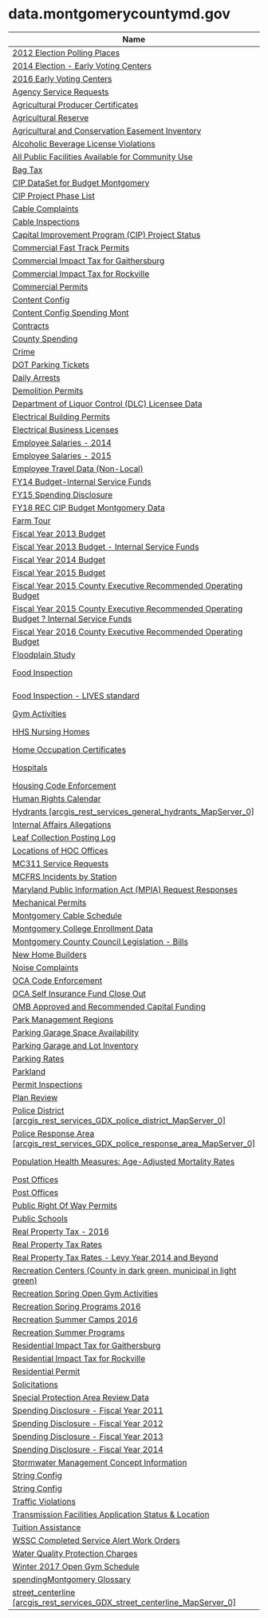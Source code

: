 # data.montgomerycountymd.gov

Name | Category | Published
---- | -------- | ---------
[2012 Election Polling Places](../datasets/3b5m-syzr.md) | Elections | 2012&#x2011;09&#x2011;17
[2014 Election - Early Voting Centers](../datasets/2bng-h6xm.md) | Elections | 2013&#x2011;12&#x2011;03
[2016 Early Voting Centers](../datasets/hr8w-judx.md) | Elections | 2016&#x2011;10&#x2011;20
[Agency Service Requests](../datasets/5diu-yj9e.md) | Community/Recreation | 2015&#x2011;04&#x2011;08
[Agricultural Producer Certificates](../datasets/q9df-sa9r.md) | Licenses/Permits | 2016&#x2011;02&#x2011;19
[Agricultural Reserve](../datasets/wktf-pae6.md) | Environment | 2016&#x2011;12&#x2011;27
[Agricultural and Conservation Easement Inventory](../datasets/jh6m-rvdj.md) | Community/Recreation | 2017&#x2011;03&#x2011;22
[Alcoholic Beverage License Violations](../datasets/4tja-rkhg.md) | Business | 2017&#x2011;01&#x2011;26
[All Public Facilities Available for Community Use](../datasets/mhkm-fwjj.md) | Community/Recreation | 2017&#x2011;01&#x2011;13
[Bag Tax](../datasets/xnjh-vgc4.md) | Finance/Tax/Property | 2016&#x2011;10&#x2011;27
[CIP DataSet for Budget Montgomery](../datasets/ww4d-tnet.md) |  | 2016&#x2011;07&#x2011;25
[CIP Project Phase List](../datasets/79k8-wsem.md) |  | 2014&#x2011;10&#x2011;12
[Cable Complaints](../datasets/v2ei-xfce.md) | Government | 2015&#x2011;10&#x2011;26
[Cable Inspections](../datasets/tzyi-s757.md) | Government | 2015&#x2011;10&#x2011;10
[Capital Improvement Program (CIP) Project Status](../datasets/626z-efrk.md) | Government | 2015&#x2011;03&#x2011;18
[Commercial Fast Track Permits](../datasets/drdm-p89i.md) | Licenses/Permits | 2015&#x2011;03&#x2011;25
[Commercial Impact Tax for Gaithersburg](../datasets/uwvj-gxqd.md) | Licenses/Permits | 2015&#x2011;10&#x2011;29
[Commercial Impact Tax for Rockville](../datasets/r5vz-knwn.md) | Licenses/Permits | 2015&#x2011;10&#x2011;29
[Commercial Permits](../datasets/i26v-w6bd.md) | Licenses/Permits | 2013&#x2011;11&#x2011;06
[Content Config](../datasets/6yf4-3awu.md) |  | 2016&#x2011;03&#x2011;16
[Content Config Spending Mont](../datasets/fkvb-dteg.md) | Financial | 2014&#x2011;12&#x2011;10
[Contracts](../datasets/vmu2-pnrc.md) | Government | 2016&#x2011;03&#x2011;09
[County Spending](../datasets/vpf9-6irq.md) | Finance/Tax/Property | 2015&#x2011;05&#x2011;07
[Crime](../datasets/icn6-v9z3.md) | Public Safety | 2016&#x2011;11&#x2011;15
[DOT Parking Tickets](../datasets/uyb2-cfmc.md) | Transportation | 2016&#x2011;04&#x2011;06
[Daily Arrests](../datasets/xhwt-7h2h.md) | Public Safety | 2016&#x2011;05&#x2011;11
[Demolition Permits](../datasets/b6ht-fw3x.md) | Licenses/Permits | 2013&#x2011;11&#x2011;13
[Department of Liquor Control (DLC) Licensee Data](../datasets/c6rw-fazn.md) | Community/Recreation | 2016&#x2011;11&#x2011;03
[Electrical Building Permits](../datasets/qxie-8qnp.md) | Licenses/Permits | 2014&#x2011;02&#x2011;04
[Electrical Business Licenses](../datasets/ydri-y5u9.md) | Licenses/Permits | 2014&#x2011;03&#x2011;07
[Employee Salaries - 2014](../datasets/54rh-89p8.md) | Human Resources | 2015&#x2011;05&#x2011;11
[Employee Salaries - 2015](../datasets/6rqk-pdub.md) | Human Resources | 2016&#x2011;02&#x2011;10
[Employee Travel Data (Non-Local)](../datasets/kf2b-wnaq.md) | Government | 2016&#x2011;02&#x2011;10
[FY14 Budget-Internal Service Funds](../datasets/5s38-iaa6.md) | Government | 2013&#x2011;08&#x2011;20
[FY15 Spending Disclosure](../datasets/fk7w-kxjz.md) | Finance/Tax/Property | 2014&#x2011;11&#x2011;07
[FY18 REC CIP Budget Montgomery Data](../datasets/urxh-76aw.md) |  | 2017&#x2011;01&#x2011;19
[Farm Tour](../datasets/pc9u-imet.md) | Community/Recreation | 2016&#x2011;07&#x2011;19
[Fiscal Year 2013 Budget](../datasets/r89j-py2p.md) | Government | 2012&#x2011;10&#x2011;05
[Fiscal Year 2013 Budget - Internal Service Funds](../datasets/qgb4-jpr6.md) | Government | 2012&#x2011;10&#x2011;24
[Fiscal Year 2014 Budget](../datasets/85n2-q296.md) | Finance/Tax/Property | 2013&#x2011;08&#x2011;20
[Fiscal Year 2015 Budget](../datasets/ss4y-xia2.md) | Government | 2014&#x2011;08&#x2011;18
[Fiscal Year 2015 County Executive Recommended Operating Budget](../datasets/y7rf-xz8k.md) | Government | 2014&#x2011;08&#x2011;18
[Fiscal Year 2015 County Executive Recommended Operating Budget ? Internal Service Funds](../datasets/8k6u-yedq.md) | Finance/Tax/Property | 2014&#x2011;05&#x2011;02
[Fiscal Year 2016 County Executive Recommended Operating Budget](../datasets/a7z7-nb7h.md) | Government | 2015&#x2011;04&#x2011;01
[Floodplain Study](../datasets/78y7-gx22.md) | Licenses/Permits | 2016&#x2011;06&#x2011;29
[Food Inspection](../datasets/5pue-gfbe.md) | Health and Human Services | 2015&#x2011;10&#x2011;21
[Food Inspection - LIVES standard](../datasets/ft84-r7wr.md) | Health and Human Services | 2015&#x2011;11&#x2011;03
[Gym Activities](../datasets/3n2i-j4wu.md) | Community/Recreation | 2016&#x2011;10&#x2011;17
[HHS Nursing Homes](../datasets/7m4d-85ys.md) | Health and Human Services | 2016&#x2011;02&#x2011;18
[Home Occupation Certificates](../datasets/sryj-zivk.md) | Licenses/Permits | 2016&#x2011;06&#x2011;20
[Hospitals](../datasets/677d-kzp6.md) | Health and Human Services | 2012&#x2011;09&#x2011;14
[Housing Code Enforcement](../datasets/k9nj-z35d.md) | Consumer/Housing | 2015&#x2011;07&#x2011;22
[Human Rights Calendar](../datasets/7tbu-af89.md) | Community/Recreation | 2016&#x2011;12&#x2011;19
[Hydrants [arcgis_rest_services_general_hydrants_MapServer_0]](../datasets/d7i2-mvrw.md) | Public Safety | 2014&#x2011;12&#x2011;30
[Internal Affairs Allegations](../datasets/usip-62e2.md) | Public Safety | 2016&#x2011;06&#x2011;13
[Leaf Collection Posting Log](../datasets/r53e-rcct.md) | Environment | 2014&#x2011;11&#x2011;05
[Locations of HOC Offices](../datasets/7nik-bq7n.md) | Consumer/Housing | 2014&#x2011;10&#x2011;21
[MC311 Service Requests](../datasets/xtyh-brr2.md) | Government | 2015&#x2011;09&#x2011;09
[MCFRS Incidents by Station](../datasets/mf5d-mtzf.md) | Public Safety | 2015&#x2011;12&#x2011;23
[Maryland Public Information Act (MPIA) Request Responses](../datasets/99ya-kjjr.md) | Government | 2016&#x2011;03&#x2011;17
[Mechanical Permits](../datasets/ih88-a6aa.md) | Licenses/Permits | 2013&#x2011;11&#x2011;12
[Montgomery Cable Schedule](../datasets/9why-cbxu.md) | Community/Recreation | 2016&#x2011;11&#x2011;02
[Montgomery College Enrollment Data](../datasets/wmr2-6hn6.md) | Education | 2016&#x2011;05&#x2011;17
[Montgomery County Council Legislation - Bills](../datasets/ksj8-bd3u.md) | Government | 2017&#x2011;02&#x2011;15
[New Home Builders](../datasets/c7hs-c9qq.md) | Consumer/Housing | 2015&#x2011;12&#x2011;23
[Noise Complaints](../datasets/pv7j-pdxw.md) | Environment | 2016&#x2011;11&#x2011;10
[OCA Code Enforcement](../datasets/qdey-wt67.md) | Law/Judicial | 2017&#x2011;01&#x2011;04
[OCA Self Insurance Fund Close Out](../datasets/s3s7-rrek.md) | Law/Judicial | 2016&#x2011;06&#x2011;07
[OMB Approved and Recommended Capital Funding](../datasets/fwrg-tgsj.md) | Government | 2016&#x2011;07&#x2011;20
[Park Management Regions](../datasets/8f6a-6s9t.md) | Community/Recreation | 2015&#x2011;11&#x2011;09
[Parking Garage Space Availability](../datasets/qahs-fevu.md) | Transportation | 2013&#x2011;11&#x2011;13
[Parking Garage and Lot Inventory](../datasets/rd7s-ntxu.md) | Transportation | 2015&#x2011;08&#x2011;05
[Parking Rates](../datasets/dh8t-aq6g.md) | Transportation | 2015&#x2011;07&#x2011;06
[Parkland](../datasets/ku58-iabn.md) | Community/Recreation | 2015&#x2011;11&#x2011;09
[Permit Inspections](../datasets/hyxh-ndxj.md) | Licenses/Permits | 2015&#x2011;04&#x2011;24
[Plan Review](../datasets/s8xg-6upf.md) | Licenses/Permits | 2015&#x2011;03&#x2011;13
[Police District [arcgis_rest_services_GDX_police_district_MapServer_0]](../datasets/848i-8umt.md) | Public Safety | 2015&#x2011;12&#x2011;23
[Police Response Area [arcgis_rest_services_GDX_police_response_area_MapServer_0]](../datasets/6vxx-pvzn.md) | Public Safety | 2015&#x2011;12&#x2011;23
[Population Health Measures: Age-Adjusted Mortality Rates](../datasets/j55i-sqj8.md) | Health and Human Services | 2015&#x2011;01&#x2011;05
[Post Offices](../datasets/sqip-urmr.md) | Community/Recreation | 2012&#x2011;09&#x2011;13
[Post Offices](../datasets/sqip-urmr.md) | Community/Recreation | 2012&#x2011;09&#x2011;13
[Public Right Of Way Permits](../datasets/2b9e-mbxk.md) | Licenses/Permits | 2014&#x2011;03&#x2011;12
[Public Schools](../datasets/772q-4wm8.md) | Education | 2012&#x2011;09&#x2011;13
[Real Property Tax - 2016](../datasets/uvy4-94zr.md) | Finance/Tax/Property | 2016&#x2011;07&#x2011;08
[Real Property Tax Rates](../datasets/es5m-4wf9.md) |  | 2012&#x2011;11&#x2011;23
[Real Property Tax Rates - Levy Year 2014 and Beyond](../datasets/mdtv-drkr.md) | Finance/Tax/Property | 2015&#x2011;10&#x2011;07
[Recreation Centers (County in dark green, municipal in light green)](../datasets/4cfy-a6bg.md) | Community/Recreation | 2016&#x2011;03&#x2011;15
[Recreation Spring Open Gym Activities](../datasets/ijwf-vj4h.md) | Community/Recreation | 2016&#x2011;06&#x2011;01
[Recreation Spring Programs 2016](../datasets/imqa-htns.md) | Community/Recreation | 2016&#x2011;03&#x2011;10
[Recreation Summer Camps 2016](../datasets/qx87-6tqs.md) | Community/Recreation | 2016&#x2011;03&#x2011;14
[Recreation Summer Programs](../datasets/bjnn-2jr5.md) | Community/Recreation | 2016&#x2011;06&#x2011;01
[Residential Impact Tax for Gaithersburg](../datasets/qfzq-8jxi.md) | Licenses/Permits | 2015&#x2011;10&#x2011;29
[Residential Impact Tax for Rockville](../datasets/3q4c-igb4.md) | Licenses/Permits | 2015&#x2011;10&#x2011;29
[Residential Permit](../datasets/m88u-pqki.md) | Licenses/Permits | 2013&#x2011;11&#x2011;12
[Solicitations](../datasets/eeq6-nnwe.md) | Government | 2016&#x2011;01&#x2011;07
[Special Protection Area Review Data](../datasets/p4x2-jhaf.md) | Licenses/Permits | 2015&#x2011;03&#x2011;25
[Spending Disclosure - Fiscal Year 2011](../datasets/9g79-n34u.md) | Finance/Tax/Property | 2015&#x2011;05&#x2011;28
[Spending Disclosure - Fiscal Year 2012](../datasets/ask7-28ii.md) | Finance/Tax/Property | 2013&#x2011;09&#x2011;03
[Spending Disclosure - Fiscal Year 2013](../datasets/ixte-vr7h.md) | Finance/Tax/Property | 2013&#x2011;09&#x2011;03
[Spending Disclosure - Fiscal Year 2014](../datasets/9w77-kckj.md) | Finance/Tax/Property | 2014&#x2011;07&#x2011;21
[Stormwater Management Concept Information](../datasets/c8y6-egwk.md) | Licenses/Permits | 2015&#x2011;03&#x2011;25
[String Config](../datasets/w7si-gcgk.md) | Financial | 2014&#x2011;12&#x2011;11
[String Config](../datasets/w7si-gcgk.md) | Financial | 2014&#x2011;12&#x2011;11
[Traffic Violations](../datasets/4mse-ku6q.md) | Public Safety | 2014&#x2011;09&#x2011;18
[Transmission Facilities Application Status & Location](../datasets/j2i5-vax9.md) | Community/Recreation | 2015&#x2011;07&#x2011;20
[Tuition Assistance](../datasets/p7z5-tjrz.md) | Education | 2015&#x2011;08&#x2011;15
[WSSC Completed Service Alert Work Orders](../datasets/4tjk-62h7.md) | Community/Recreation | 2016&#x2011;05&#x2011;05
[Water Quality Protection Charges](../datasets/97f6-dhn4.md) | Environment | 2016&#x2011;11&#x2011;01
[Winter 2017 Open Gym Schedule](../datasets/4z6a-8zhq.md) | Community/Recreation | 2017&#x2011;01&#x2011;17
[spendingMontgomery Glossary](../datasets/muu5-jbt7.md) | Finance/Tax/Property | 2014&#x2011;12&#x2011;11
[street_centerline [arcgis_rest_services_GDX_street_centerline_MapServer_0]](../datasets/qtz9-vukc.md) | Transportation | 2014&#x2011;12&#x2011;30

